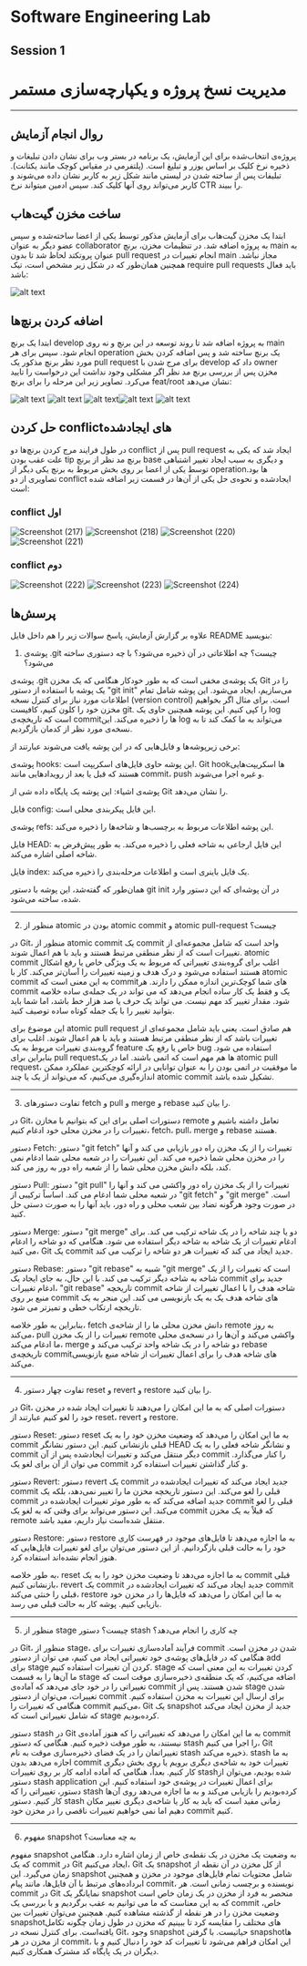 # Software Engineering Lab
## Session 1

# مدیریت نسخ پروژه و یکپارچه‌سازی مستمر

---

## روال انجام آزمایش

پروژه‌ی انتخاب‌شده برای این آزمایش، یک برنامه‌ در بستر وب برای نشان دادن تبلیغات و ذخیره نرخ کلیک بر اساس یوزر و تبلیغ است. (پلتفرمی در مقیاس کوچک مانند یکتانت). تبلیفات پس از ساخته شدن در لیستی مانند شکل زیر به کاربر نشان داده می‌شوند و کاربر می‌تواند روی آنها کلیک کند. سپس ادمین میتواند نرخ CTR را ببیند.



## ساخت مخزن گیت‌هاب
ابتدا یک مخزن گیت‌هاب برای آزمایش مذکور توسط یکی از اعضا ساخته‌شده و سپس عضو دیگر به عنوان collaborator به پروژه اضافه شد. در تنظیمات مخزن، برنچ main به عنوان پروتکتد لحاظ شد تا بدون pull request انجام تغییرات در main مجاز نباشد. همچنین همان‌طور که در شکل زیر مشخص است، تیک require pull requests باید فعال باشد:

![alt text](./images/require_pull_req.jpeg)



## اضافه کردن برنچ‌ها
ابتدا یک برنچ develop به پروژه اضافه شد تا روند توسعه در این برنچ و نه روی main انجام شود. سپس برای هر operation یک برنچ ساخته‌ شد و پس اضافه کردن بخش مورد نظر برنچ مذکور یک pull request برای مرج شدن با develop داد که owner مخزن پس از بررسی برنچ مد نظر اگر مشکلی وجود نداشت این درخواست را تایید می‌کرد. تصاویر زیر این مرحله را برای برنچ feat/root نشان می‌دهد:

![alt text](./images/pull_req_1.jpeg) ![alt text](./images/pull_req_2.jpeg) ![alt text](./images/pull_req_3.jpeg)![alt text](./images/pull_req_4.jpeg) ![alt text](./images/pull_req_5.jpeg)

## حل کردن conflictهای ایجاد‌شده
در طول فرایند مرج کردن برنچ‌ها دو conflict پس از pull request ایجاد شد که یکی به علت عقب بودن tip برنچ مد نظر از برنچ base و دیگری به سبب ایجاد تغییر اشتباهی توسط یکی از اعضا بر روی بخش مربوط به برنچ یکی دیگر از operationها بود. تصاویری از دو conflict ایجادشده و نحوه‌ی حل یکی از آن‌ها در قسمت زیر اضافه شده است:
### conflict اول

![Screenshot (217)](https://github.com/sayehjarollahi/SE-lab-hw1/assets/62180624/6db12007-aadc-49f8-9ba8-39623bac84b6)
![Screenshot (218)](https://github.com/sayehjarollahi/SE-lab-hw1/assets/62180624/22cd1589-80e8-410e-b52b-4d0c2aa293c0)
![Screenshot (220)](https://github.com/sayehjarollahi/SE-lab-hw1/assets/62180624/07214fb5-7199-4b78-958a-02e95b2c45e4)
![Screenshot (221)](https://github.com/sayehjarollahi/SE-lab-hw1/assets/62180624/b097b470-55c3-4afe-85c1-c695fbe7d937)


### conflict دوم

![Screenshot (222)](https://github.com/sayehjarollahi/SE-lab-hw1/assets/62180624/7a51040a-987d-4d40-8647-e63f74509d44)
![Screenshot (223)](https://github.com/sayehjarollahi/SE-lab-hw1/assets/62180624/f2f51dbd-1bb6-4fa7-bcc7-a0f7a3628048)
![Screenshot (224)](https://github.com/sayehjarollahi/SE-lab-hw1/assets/62180624/c196016c-bd5c-4612-9fa1-73e90dbebe1e)



## پرسش‌ها

علاوه بر گزارش آزمایش، پاسخ سوالات زیر را هم داخل فایل README بنویسید:

1. پوشه‌ی .git چیست؟ چه اطلاعاتی در آن ذخیره می‌شود؟ با چه دستوری ساخته می‌شود؟

پوشه‌ی .git یک پوشه‌ی مخفی است که به طور خودکار هنگامی که یک مخزن Git را در یک پوشه با استفاده از دستور "git init" می‌سازیم، ایجاد می‌شود. این پوشه شامل تمام اطلاعات مورد نیاز برای کنترل نسخه (version control) است. برای مثال اگر بخواهیم مخزن خود را کلون کنیم، کافیست git. را کپی کنیم. این پوشه همچنین حاوی یک log است که تاریخچه‌ی commitها را ذخیره می‌کند. این log می‌تواند به ما کمک کند تا به نسخه‌ی مورد نظر از کدمان بازگردیم.
   
برخی زیرپوشه‌ها و فایل‌هایی که در این پوشه یافت می‌شوند عبارتند از:    
   
   پوشه‌ی hooks: این پوشه حاوی فایل‌های اسکریپت است. Git hookها اسکریپت‌هایی هستند که قبل یا بعد از رویدادهایی مانند commit، push و غیره اجرا می‌شوند.    
   
   پوشه‌ی اشیاء: این پوشه یک پایگاه داده شی از Git را نشان می‌دهد.    
   
   فایل config: این فایل پیکربندی محلی است.    
   
   پوشه‌ی refs: این پوشه اطلاعات مربوط به برچسب‌ها و شاخه‌ها را ذخیره می‌کند.   
   
   فایل HEAD: این فایل ارجاعی به شاخه فعلی را ذخیره می‌کند. به طور پیش‌فرض به شاخه اصلی اشاره می‌کند.    
   
   فایل index: یک فایل باینری است و اطلاعات مرحله‌بندی را ذخیره می‌کند.
   
همان‌طور که گفته‌شد، این پوشه با دستور git init در آن پوشه‌ای که این دستور وارد شده، ساخته می‌شود.

---

2. منظور از atomic بودن در atomic commit و atomic pull-request چیست؟
  
  در Git، منظور از atomic commit یک commit واحد است که شامل مجموعه‌ای از تغییرات است که از نظر منطقی مرتبط هستند و باید با هم اعمال شوند. atomic commit اغلب برای گروه‌بندی تغییراتی که مربوط به یک ویژگی خاص یا رفع اشکال هستند استفاده می‌شود و درک هدف و زمینه تغییرات را آسان‌تر می‌کند.
  کار با atomic commit به این معنی است که commitهای شما کوچک‌ترین اندازه ممکن را دارند. هر commit یک و فقط یک کار ساده انجام می‌دهد که می تواند در یک جمله‌ی ساده خلاصه شود. مقدار تغییر کد مهم نیست. می تواند یک حرف یا صد هزار خط باشد، اما شما باید بتوانید تغییر را با یک جمله کوتاه ساده توصیف کنید.

  این موضوع برای atomic pull request هم صادق است. یعنی باید شامل مجموعه‌ای از تغییرات باشد که از نظر منطقی مرتبط هستند و باید با هم اعمال شوند. اغلب برای گروه‌بندی تغییرات مربوط به یک feature خاص یا رفع یک bug استفاده می شود. بنابراین برای pull requestها هم مهم است که اتمی باشند. اما در یک atomic pull request، ما موفقیت در اتمی بودن را به عنوان توانایی در ارائه کوچکترین عملکرد ممکن اندازه‌گیری می‌کنیم، که می‌تواند از یک یا چند atomic commit تشکیل شده باشد.
  
---

3. تفاوت دستورهای fetch و pull و merge و rebase را بیان کنید.

در Git، دستورات اصلی برای این که بتوانیم با مخازن remote تعامل داشته باشیم و تغییرات را در مخزن محلی خود ادغام کنیم، fetch، pull، merge و rebase هستند. 

دستور Fetch: دستور "git fetch" تغییرات را از یک مخزن راه دور بازیابی می کند و آنها را در مخزن محلی شما ذخیره می کند. این تغییرات را در شعبه محلی شما ادغام نمی کند، بلکه دانش مخزن محلی شما را از شعبه راه دور به روز می کند.

دستور Pull: دستور "git pull" تغییرات را از یک مخزن راه دور واکشی می کند و آنها را در شعبه محلی شما ادغام می کند. اساساً ترکیبی از "git fetch" و "git merge" است. در صورت وجود هرگونه تضاد بین شعب محلی و راه دور، باید آنها را به صورت دستی حل کنید.

دستور Merge: دستور "git merge" دو یا چند شاخه را در یک شاخه ترکیب می کند. برای ادغام تغییرات از یک شاخه به شاخه دیگر استفاده می شود. هنگامی که دو شاخه را ادغام می کنید، Git یک commit جدید ایجاد می کند که تغییرات هر دو شاخه را ترکیب می کند.

دستور Rebase: دستور "git rebase" شبیه به "git merge" است که تغییرات را از یک شاخه به شاخه دیگر ترکیب می کند. با این حال، به جای ایجاد یک commit جدید برای ادغام تغییرات، "git rebase" تاریخچه commit شاخه هدف را با اعمال تغییرات از شاخه منبع بر روی commit های شاخه هدف یک به یک بازنویسی می کند. این منجر به یک تاریخچه ارتکاب خطی و تمیزتر می شود.

بنابراین به طور خلاصه، fetch دانش مخزن محلی ما را از شاخه‌ی remote به روز می‌کند، pull تغییرات را از یک مخزن remote واکشی می‌کند و آن‌ها را در نسخه‌ی محلی ما ادغام می‌کند، merge دو شاخه را در یک شاخه واحد ترکیب می‌کند و rebase تاریخچه‌ی commitهای شاخه هدف را برای اعمال تغییرات از شاخه منبع بازنویسی می‌کند. 

---
4. تفاوت چهار دستور reset و revert و restore را بیان کنید.

در Git، دستورات اصلی که به ما این امکان را می‌دهند تا تغییرات ایجاد شده در مخزن خود را لغو کنیم عبارتند از reset، revert و restore.

دستور Reset: دستور reset به ما این امکان را می‌دهد که وضعیت مخزن خود را به یک commit قبلی بازنشانی کنیم. این دستور نشانگر HEAD و نشانگر شاخه فعلی را به یک commit دیگر منتقل می‌کند و تغییرات ایجادشده پس از آن commit را کنار می‌گذارد. می توان از آن برای لغو یک commit و کنار گذاشتن تغییرات استفاده کرد.

دستور Revert: دستور revert یک commit جدید ایجاد می‌کند که تغییرات ایجادشده در commit قبلی را لغو می‌کند. این دستور تاریخچه مخزن ما را تغییر نمی‌دهد، بلکه یک commit جدید اضافه می‌کند که به طور موثر تغییرات ایجادشده در commit قبلی را لغو می‌کند. این دستور می‌تواند برای وقتی که به لغو یک commit  که قبلاً به یک مخزن remote منتقل شده‌است نیاز داریم، مفید باشد.

دستور Restore: دستور restore به ما اجازه می‌دهد تا فایل‌های موجود در فهرست کاری خود را به حالت قبلی بازگردانیم. از این دستور می‌توان برای لغو تغییرات فایل‌هایی که هنوز انجام نشده‌اند استفاده کرد. 

به طور خلاصه، reset به ما اجازه می‌دهد تا وضعیت مخزن خود را به یک commit قبلی بازنشانی کنیم، revert یک commit جدید ایجاد می‌کند که تغییرات ایجاد‌شده در commit قبلی را خنثی می‌کند، restore به ما این امکان را می‌دهد که فایل‌ها را در مخزن خود بازیابی کنیم. پوشه کار به حالت قبلی می رسد.

---
5. منظور از stage چیست؟ دستور stash چه کاری را انجام می‌دهد؟

در Git، منظور از stage، فرآیند آماده‌سازی تغییرات برای commit شدن در مخزن است. هنگامی که در فایل‌های پوشه‌ی خود تغییراتی ایجاد می کنیم، می توان از دستور add برای stage کردن آن تغییرات استفاده کنیم. stage کردن تغییرات به این معنی است که ما آن‌ها را به قسمت stage اضافه می‌کنیم، که یک منطقه‌ی ذخیره‌سازی موقت است که تغییراتی را در خود جای می‌دهد که آماده‌ی commit شدن هستند.
پس از stage شدن تغییرات، می‌توان از دستور commit برای ارسال این تغییرات به مخزن استفاده کنیم. هنگامی که تغییرات را commit می‌کنیم، Git یک snapshot جدید از مخزن ایجاد می‌کند که شامل تغییراتی است که stage کرده‌بودیم.

دستور stash در Git به ما این امکان را می‌دهد که تغییراتی را که هنوز آماده‌ی commit نیستند، به طور موقت ذخیره کنیم. هنگامی که دستور stash را اجرا می کنیم، Git تغییراتمان را در یک فضای ذخیره‌سازی موقت به نام stash ذخیره می‌کند. stash به ما اجازه می‌دهد بدون commit تغییرات خود به شاخه‌ی دیگری برویم یا روی بخش دیگری کار کنیم.
بعداً، هنگامی که آماده ادامه کار بر روی تغییرات stashشده بودیم، می‌توان از دستور stash application برای اعمال تغییرات در پوشه‌ی خود استفاده کنیم. این دستور، تغییراتی را که stash کرده‌بودیم را بازیابی می‌کند و به ما اجازه می‌دهد روی آن‌ها کار کنیم.
دستور stash زمانی مفید است که باید به کار یا شاخه‌ی دیگری تغییر مکان دهیم اما نمی خواهیم تغییرات ناقصی را در مخزن خود commit کنیم.

---
6. مفهوم snapshot به چه معناست؟

مفهوم snapshot به وضعیت یک مخزن در یک نقطه‌ی خاص از زمان اشاره دارد. هنگامی که یک commit در Git ایجاد می‌کنیم، Git یک snapshot از کل مخزن در آن نقطه از زمان می‌گیرد. این snapshot شامل محتویات تمام فایل‌های موجود در مخزن و همچنین ابرداده‌های مرتبط با آن فایل‌ها، مانند پیام commit، نویسنده و برچسب زمانی است.
هر commit در Git نمایانگر یک snapshot منحصر به فرد از مخزن در یک زمان خاص است که به این معناست که ما می توانیم به عقب برگردیم و با بررسی یک commit خاص، وضعیت مخزن را در هر نقطه از گذشته مشاهده کنیم. همچنین می‌توان تغییرات بین snapshotهای مختلف را مقایسه کرد تا ببینیم که مخزن در طول زمان چگونه تکامل یافته‌است.
برای کنترل نسخه در Git، وجود snapshot حیاتیست. با گرفتن snapshotها از مخزن در هر commit، این امکان فراهم می‌شود تا تغییرات کد خود را دنبال کنیم و با دیگران در یک پایگاه کد مشترک همکاری کنیم. 
